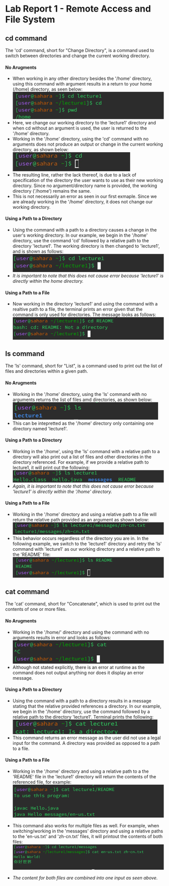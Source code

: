 # Lab Report 1 - Remote Access and File System 
## cd command
The 'cd' command, short for "Change Directory", is a command used to switch between directories and change the current working directory.
#### No Arugments  
* When working in any other directory besides the '/home' directory, using this command with argument results in a return to your home (/home) directory, as seen below:
![image](cdnocommand2.png)
* Here, we change our working directory to the 'lecture1' directory and when cd without an argument is used, the user is returned to the '/home' directory.
* Working in the '/home' directory, using the 'cd' command with no arguments does not produce an output or change in the current working directory, as shown below:
![image](cdnocommand.jpg)
* The resulting line, rather the lack thereof, is due to a lack of specification of the directory the user wants to use as their new working directory. Since no argument/directory name is provided, the working directory ('/home') remains the same.
* This is not necessarily an error as seen in our first exmaple. Since we are already working in the '/home' directory, it does not change our working directory. 
#### Using a Path to a Directory 
* Using the command with a path to a directory causes a change in the user's working directory. In our example, we begin in the '/home' directory, use the command 'cd' followed by a relative path to the directory 'lecture1'. The working directory is then changed to 'lecture1', and is shown as follows:
![image](cddirectory.png)
* *It is important to note that this does not cause error because 'lecture1' is directly within the home directory.*  
#### Using a Path to a File 
* Now working in the directory 'lecture1' and using the command with a realtive path to a file, the terminal prints an error given that the command is only used for directories. The message looks as follows: 
![image](cdfile.png)
## ls command
The 'ls' command, short for "List", is a command used to print out the list of files and directories within a given path.
#### No Arugments 
* Working in the '/home' directory, using the 'ls' command with no arguments returns the list of files amd directories, as shown below:
![image](lsnoarg.png)
* This can be intepretted as the '/home' directory only containing one directory named 'lecture1'.
#### Using a Path to a Directory 
* Working in the '/home', using the 'ls' command with a relative path to a directory will also print out a list of files and other directories in the directory referenced. For example, if we provide a relative path to lecture1, it will print out the following:
  ![image](lsusingpath.png)
* *Again, it is important to note that this does not cause error because 'lecture1' is directly within the '/home' directory.*  
#### Using a Path to a File 
* Working in the '/home' directory and using a relative path to a file will return the relative path provided as an argument as shown below:
![image](lsfile.png)
* This behavior occurs regardless of the directory you are in. In the following example, we switch to the 'lecture1' directory and retry the 'ls' command with 'lecture1' as our working directory and a relative path to the 'README' file:
![image](lsfile2.png)
## cat command
The 'cat' command, short for "Concatenate", which is used to print out the contents of one or more files. 
#### No Arugments 
* Working in the '/home/' directory and using the command with no arguments results in error and looks as follows: 
![image](catnoarg.png)
* Although not stated explicitly, there is an error at runtime as the command does not output anything nor does it display an error message.
#### Using a Path to a Directory 
* Using the command with a path to a directory results in a message stating that the relative provided references a directory. In our example, we begin in the '/home' directory, use the command followed by a relative path to the directory 'lecture1'. Terminal prints the following:
![image](catdirectory.png)
* This command returns an error message as the user did not use a legal input for the command. A directory was provided as opposed to a path to a file. 
#### Using a Path to a File
* Working in the '/home' directory and using a relative path to a the 'README' file in the 'lecture1' directory will return the contents of the referenced file, for example:
![image](catpathfile.png)

* This command also works for multiple files as well. For example, when switching/working in the 'messages' directory and using a relative paths to the 'en-us.txt' and 'zh-cn.txt' files, it will printout the contents of both files:
![image](catpathfiles.png)

* *The content for both files are combined into one input as seen above.*

